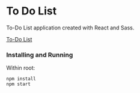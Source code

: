 # To Do List

To-Do List application created with React and Sass.

[To-Do List](https://projects2.colingillespie.xyz/to-do-list/)

### Installing and Running

Within root:

```
npm install
npm start
```

